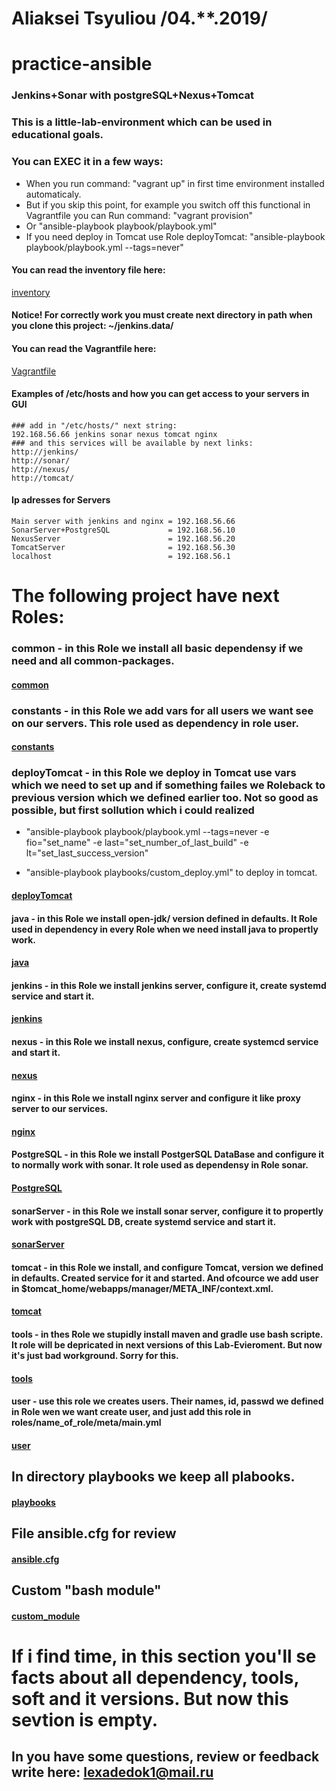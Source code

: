 # Aliaksei Tsyuliou /04.**.2019/

# practice-ansible

### Jenkins+Sonar with postgreSQL+Nexus+Tomcat
### This is a little-lab-environment which can be used in educational goals.
### You can EXEC it in a few ways:
  - When you run command: "vagrant up" in first time environment installed automaticaly. 
  - But if you skip this point, for example you switch off this functional in Vagrantfile you can Run command: "vagrant provision" 
  - Or "ansible-playbook playbook/playbook.yml"
  - If you need deploy in Tomcat use Role deployTomcat: "ansible-playbook playbook/playbook.yml --tags=never"

#### You can read the inventory file here:
[inventory](./inventory)

#### Notice! For correctly work you must create next directory in path when you clone this project: ~/jenkins.data/

#### You can read the Vagrantfile here:
[Vagrantfile](./Vagrantfile)

#### Examples of /etc/hosts and how you can get access to your servers in GUI
```
### add in "/etc/hosts/" next string:
192.168.56.66 jenkins sonar nexus tomcat nginx
### and this services will be available by next links:
http://jenkins/
http://sonar/
http://nexus/
http://tomcat/
```
#### Ip adresses for Servers
```
Main server with jenkins and nginx = 192.168.56.66
SonarServer+PostgreSQL             = 192.168.56.10
NexusServer                        = 192.168.56.20
TomcatServer                       = 192.168.56.30
localhost                          = 192.168.56.1
```

# The following project have next Roles:
### common - in this Role we install all basic dependensy if we need and all common-packages.
#### [common](roles/common)
### constants - in this Role we add vars for all users we want see on our servers. This role used as dependency in role user.
#### [constants](roles/constants)
### deployTomcat - in this Role we deploy in Tomcat use vars which we need to set up and if something failes we Roleback to previous version which we defined earlier too. Not so good as possible, but first sollution which i could realized
  - "ansible-playbook playbook/playbook.yml --tags=never -e fio="set_name" -e last="set_number_of_last_build" -e lt="set_last_success_version"

  - "ansible-playbook playbooks/custom_deploy.yml" to deploy in tomcat.
 
#### [deployTomcat](roles/deployTomcat)

#### java - in this Role we install open-jdk/ version defined in defaults. It Role used in dependency in every Role when we need install java to propertly work.

#### [java](roles/java)

#### jenkins - in this Role we install jenkins server, configure it, create systemd service and start it.

#### [jenkins](roles/jenkins)

#### nexus - in this Role we install nexus, configure, create systemcd service and start it.

#### [nexus](roles/nexus)

#### nginx - in this Role we install nginx server and configure it like proxy server to our services.

#### [nginx](roles/nginx)

#### PostgreSQL - in this Role we install PostgerSQL DataBase and configure it to normally work with sonar. It role used as dependensy in Role sonar.

#### [PostgreSQL](roles/PostgreSQL)

#### sonarServer - in this Role we install sonar server, configure it to propertly work with postgreSQL DB, create systemd service and start it.

#### [sonarServer](roles/sonarServer)

#### tomcat - in this Role we install, and configure Tomcat, version we defined in defaults. Created service for it and started. And ofcource we add user in $tomcat_home/webapps/manager/META_INF/context.xml.

#### [tomcat](roles/tomcat)

#### tools - in thes Role we stupidly install maven and gradle use bash scripte. It role will be depricated in next versions of this Lab-Evieroment. But now it's just bad workground. Sorry for this.

#### [tools](roles/tools)

#### user - use this role we creates users. Their names, id, passwd we defined in Role wen we want create user, and just add this role in roles/name_of_role/meta/main.yml

#### [user](roles/user)

## In directory playbooks we keep all plabooks.
#### [playbooks](playbooks/)

## File ansible.cfg for review

#### [ansible.cfg](./ansible.cfg)

## Custom "bash module"

#### [custom_module](./roles/mylibrary/library)


# If i find time, in this section you'll se facts about all dependency, tools, soft and it versions. But now this sevtion is empty. 
## In you have some questions, review or feedback write here: lexadedok1@mail.ru
